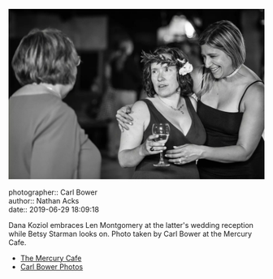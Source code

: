 ![Dana Koziol embraces Len Montgomery](assets/2019-06-29-set-3-the-reception-28.webp)

photographer:: Carl Bower  
author:: Nathan Acks  
date:: 2019-06-29 18:09:18

Dana Koziol embraces Len Montgomery at the latter's wedding reception while Betsy Starman looks on. Photo taken by Carl Bower at the Mercury Cafe.

* [The Mercury Cafe](http://mercurycafe.com)
* [Carl Bower Photos](https://carlbowerphotos.com)

